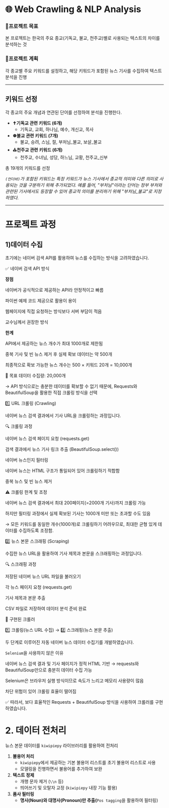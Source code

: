 # 🌐 Web Crawling & NLP Analysis



### 🎯프로젝트 목표
본 프로젝트는 한국의 주요 종교(기독교, 불교, 천주교)별로 사용되는 텍스트의 차이를 분석하는 것

### 📌프로젝트 계획
각 종교별 주요 키워드를 설정하고, 해당 키워드가 포함된 뉴스 기사를 수집하여 텍스트 분석을 진행

---

## 키워드 선정
각 종교의 주요 개념과 연관된 단어를 선정하여 분석을 진행한다.

- **✝️기독교 관련 키워드 (6개)**
    - 기독교, 교회, 하나님, 예수, 개신교, 목사
- **☸️불교 관련 키워드 (7개)**
    - 불교, 승려, 스님, 절, 부처님_불교, 보살_불교
- **⛪천주교 관련 키워드 (6개)**
    - 천주교, 수녀님, 성당, 하느님, 교황, 천주교_신부

총 19개의 키워드를 선정

_`(언더바)`가 포함된 키워드는 특정 키워드가 뉴스 기사에서 종교적 의미와 다른 의미로 사용되는 것을 구분하기 위해 추가되었다. 예를 들어, "부처님"이라는 단어는 정부 부처와 관련된 기사에서도 등장할 수 있어 종교적 의미를 분리하기 위해 "부처님_불교"로 지정하였다._

---

# 프로젝트 과정

## 1)데이터 수집

초기에는 네이버 검색 API를 활용하여 뉴스를 수집하는 방식을 고려하였습니다.

✅ 네이버 검색 API 방식

**장점**

네이버가 공식적으로 제공하는 API라 안정적이고 빠름

파이썬 예제 코드 제공으로 활용이 용이

웹페이지에 직접 요청하는 방식보다 서버 부담이 적음

교수님께서 권장한 방식

**한계**

API에서 제공하는 뉴스 개수가 최대 1000개로 제한됨

중복 기사 및 빈 뉴스 제거 후 실제 확보 데이터는 약 500개

최종적으로 확보 가능한 뉴스 개수는 500 × 키워드 20개 = 10,000개

📌 목표 데이터 수집량: 20,000개

→ API 방식으로는 충분한 데이터를 확보할 수 없기 때문에, Requests와 BeautifulSoup을 활용한 직접 크롤링 방식을 선택

1️⃣ URL 크롤링 (Crawling)

네이버 뉴스 검색 결과에서 기사 URL을 크롤링하는 과정입니다.

🔍 크롤링 과정

네이버 뉴스 검색 페이지 요청 (requests.get)

검색 결과에서 뉴스 기사 링크 추출 (BeautifulSoup.select())

네이버 뉴스인지 필터링

네이버 뉴스는 HTML 구조가 통일되어 있어 크롤링하기 적합함

중복 뉴스 및 빈 뉴스 제거

⚠️ 크롤링 한계 및 조정

네이버 뉴스 검색 결과에서 최대 200페이지(=2000개 기사)까지 크롤링 가능

하지만 필터링 과정에서 실제 확보된 기사는 1000개 미만 또는 초과할 수도 있음

→ 모든 키워드를 동일한 개수(1000개)로 크롤링하기 어려우므로, 최대한 균형 있게 데이터를 수집하도록 조정함.

2️⃣ 뉴스 본문 스크래핑 (Scraping)

수집한 뉴스 URL을 활용하여 기사 제목과 본문을 스크래핑하는 과정입니다.

🔍 스크래핑 과정

저장된 네이버 뉴스 URL 파일을 불러오기

각 뉴스 페이지 요청 (requests.get)

기사 제목과 본문 추출

CSV 파일로 저장하여 데이터 분석 준비 완료

📌 구현된 크롤러

1️⃣ 크롤링(뉴스 URL 수집) → 2️⃣ 스크래핑(뉴스 본문 추출)

두 단계로 이루어진 자동 네이버 뉴스 데이터 수집기를 개발하였습니다.

`Selenium`을 사용하지 않은 이유

네이버 뉴스 검색 결과 및 기사 페이지가 정적 HTML 기반
→ requests와 BeautifulSoup만으로 충분히 데이터 수집 가능

Selenium은 브라우저 실행 방식이므로 속도가 느리고 메모리 사용량이 많음

차단 위험이 있어 크롤링 효율이 떨어짐

✅ 따라서, 보다 효율적인 Requests + BeautifulSoup 방식을 사용하여 크롤러를 구현하였습니다.

# 2. 데이터 전처리

뉴스 본문 데이터를 `kiwipiepy` 라이브러리를 활용하여 전처리

1. **불용어 처리**
    - `kiwipiepy`에서 제공하는 기본 불용어 리스트를 초기 불용어 리스트로 사용
    - 모델링을 진행하면서 불용어를 추가하여 보완
2. **텍스트 정제**
    - 개행 문자 제거 (`\\n` 등)
    - 띄어쓰기 및 오탈자 교정 (`kiwipiepy` 내장 기능 활용)
3. **품사 필터링** 
    - **명사(Noun)와 대명사(Pronoun)만 추출(**`Pos tagging`을 활용하여 필터링)
